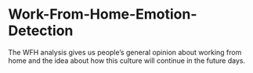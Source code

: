 # Work-From-Home-Emotion-Detection
 The WFH  analysis gives us people’s general opinion about  working from home and the idea about how this culture  will continue in the future days.
